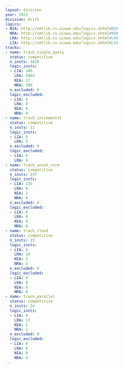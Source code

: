 ```yaml
---
layout: division
year: 2021
division: Arith
logics: 
- NIA: http://smtlib.cs.uiowa.edu/logics.shtml#NIA
  NRA: http://smtlib.cs.uiowa.edu/logics.shtml#NRA
  LRA: http://smtlib.cs.uiowa.edu/logics.shtml#LRA
  LIA: http://smtlib.cs.uiowa.edu/logics.shtml#LIA
tracks:
- name: track_single_query
  status: competitive
  n_insts: 1620
  logic_insts:
  - LIA: 300
    LRA: 1003
    NIA: 17
    NRA: 300
  n_excluded: 0
  logic_excluded:
  - LIA: 0
    LRA: 0
    NIA: 0
    NRA: 0
- name: track_incremental
  status: competitive
  n_insts: 11
  logic_insts:
  - LIA: 6
    LRA: 5
  n_excluded: 0
  logic_excluded:
  - LIA: 0
    LRA: 0
- name: track_unsat_core
  status: competitive
  n_insts: 237
  logic_insts:
  - LIA: 235
    LRA: 0
    NIA: 2
    NRA: 0
  n_excluded: 0
  logic_excluded:
  - LIA: 0
    LRA: 0
    NIA: 0
    NRA: 0
- name: track_cloud
  status: competitive
  n_insts: 23
  logic_insts:
  - LIA: 4
    LRA: 16
    NIA: 1
    NRA: 2
  n_excluded: 0
  logic_excluded:
  - LIA: 0
    LRA: 0
    NIA: 0
    NRA: 0
- name: track_parallel
  status: competitive
  n_insts: 24
  logic_insts:
  - LIA: 4
    LRA: 17
    NIA: 1
    NRA: 2
  n_excluded: 0
  logic_excluded:
  - LIA: 0
    LRA: 0
    NIA: 0
    NRA: 0
---
```


